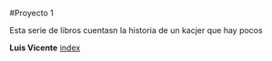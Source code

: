 ﻿#Proyecto 1

Esta serie de libros cuentasn la historia de un kacjer que hay pocos

**Luis Vicente**
[index](index.md)